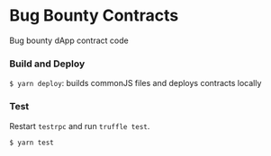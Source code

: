 # Bug Bounty Contracts

Bug bounty dApp contract code

### Build and Deploy

`$ yarn deploy`: builds commonJS files and deploys contracts locally

### Test
Restart `testrpc` and run `truffle test`.
```
$ yarn test
```

